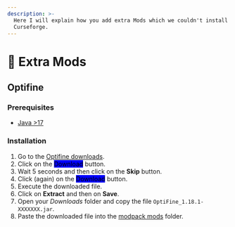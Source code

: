 ```yaml
---
description: >-
  Here I will explain how you add extra Mods which we couldn't install with
  Curseforge.
---
```


# 📗 Extra Mods

## Optifine

### Prerequisites

* [Java >17](../../server/installation/pre-install.md#java-17)

### Installation

1. Go to the [Optifine downloads](https://optifine.net/downloads).
2. Click on the <mark style="background-color:blue;">Download</mark> button.
3. Wait 5 seconds and then click on the **Skip** button.
4. Click (again) on the <mark style="background-color:blue;">Download</mark> button.
5. Execute the downloaded file.
6. Click on **Extract** and then on **Save**.
7. Open your _Downloads_ folder and copy the file `OptiFine_1.18.1-XXXXXXX.jar`.
8. Paste the downloaded file into the [modpack mods](../../tutorials/find-modpack-mods-folder.md) folder.

